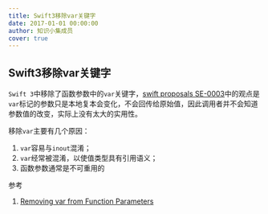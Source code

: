 ```yaml
---
title: Swift3移除var关键字
date: 2017-01-01 00:00:00
author: 知识小集成员
cover: true
---
```


Swift3移除var关键字
----------

`Swift 3`中移除了函数参数中的`var`关键字，[swift proposals SE-0003](https://github.com/apple/swift-evolution/blob/master/proposals/0003-remove-var-parameters.md)中的观点是`var`标记的参数只是本地复本会变化，不会回传给原始值，因此调用者并不会知道参数值的改变，实际上没有太大的实用性。

移除`var`主要有几个原因：

1. `var`容易与`inout`混淆；
2. `var`经常被混淆，以使值类型具有引用语义；
3. 函数参数通常是不可重用的

参考

1. [Removing var from Function Parameters](https://github.com/apple/swift-evolution/blob/master/proposals/0003-remove-var-parameters.md)
